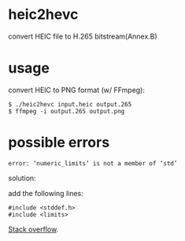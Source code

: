# heic2hevc
convert HEIC file to H.265 bitstream(Annex.B)

# usage

convert HEIC to PNG format (w/ FFmpeg):

```
$ ./heic2hevc input.heic output.265
$ ffmpeg -i output.265 output.png
```

# possible errors
```
error: ‘numeric_limits’ is not a member of ‘std’
```
solution:

add the following lines:
```
#include <stddef.h>
#include <limits>
```
[Stack overflow](https://stackoverflow.com/questions/71296302/numeric-limits-is-not-a-member-of-std).